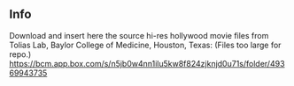 ## Info

Download and insert here the source hi-res hollywood movie files from Tolias Lab, Baylor College of Medicine, Houston, Texas:
(Files too large for repo.)
https://bcm.app.box.com/s/n5jb0w4nn1ilu5kw8f824zjknjd0u71s/folder/49369943735
